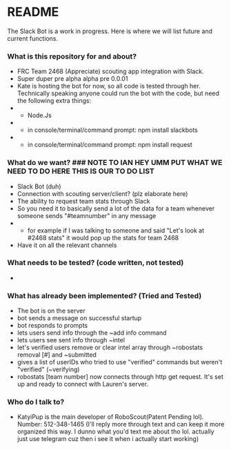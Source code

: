 # README #

The Slack Bot is a work in progress. Here is where we will list future and current functions. 

### What is this repository for and about? ###

* FRC Team 2468 (Appreciate) scouting app integration with Slack. 
* Super duper pre alpha alpha pre 0.0.01
* Kate is hosting the bot for now, so all code is tested through her. Technically speaking anyone could run the bot with the code, but need the following extra things:
* * Node.Js
* * in console/terminal/command prompt: npm install slackbots
* * in console/terminal/command prompt: npm install request

### What do we want? ### NOTE TO IAN HEY UMM PUT WHAT WE NEED TO DO HERE THIS IS OUR TO DO LIST
* Slack Bot (duh)
* Connection with scouting server/client? (plz elaborate here)
* The ability to request team stats through Slack
* So you need it to basically send a lot of the data for a team whenever someone sends "#teamnumber" in any message 
* * for example if I was talking to someone and said "Let's look at #2468 stats" it would pop up the stats for team 2468
* Have it on all the relevant channels

### What needs to be tested? (code written, not tested) ###

* 

### What has already been implemented? (Tried and Tested) ###

* The bot is on the server
* bot sends a message on successful startup
* bot responds to prompts
* lets users send info through the ~add info command
* lets users see sent info through ~intel
* let's verified users remove or clear intel array through ~robostats removal [#] and ~submitted
* gives a list of userIDs who tried to use "verified" commands but weren't "verified" (~verifying)
* robostats [team number] now connects through http get request. It's set up and ready to connect with Lauren's server.

### Who do I talk to? ###

* KatyiPup is the main developer of RoboScout(Patent Pending lol). Number: 512-348-1465 (I'll reply more through text and can keep it more organized this way. I dunno what you'd text me about tho lol. actually just use telegram cuz then i see it when i actually start working)